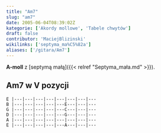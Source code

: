 ```yaml
---
title: "Am7"
slug: "am7"
date: 2005-06-04T08:39:02Z
kategorie: ['Akordy mollowe', 'Tabele chwytów']
draft: false
contributor: 'MaciejBlizinski'
wikilinks: ['septyma_ma%C5%82a']
aliases: ['/gitara/Am7']
---
```

**A-moll** z [septymą małą]({{< relref "Septyma_mała.md" >}}).

## Am7 w V pozycji

    E |---|---|---|---|---|---|---|---
    B |---|---|---|---|---E---|---|---
    G |---|---|---|---|---C---|---|---
    D |---|---|---|---|---G---|---|---
    A |---|---|---|---|---|---|---|---
    E |---|---|---|---|---A---|---|---


